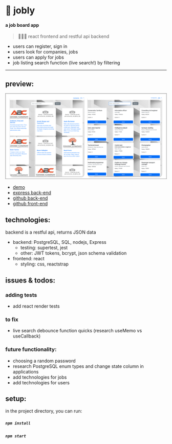 #  🏡 jobly
#### a job board app
>  👩🏻‍💻 react frontend and restful api backend
* users can register, sign in
* users look for companies, jobs
* users can apply for jobs
* job listing search function (live search!) by filtering
--------------------------------------------------------
## preview:
![preview img](/joblypreview.png)
* [demo](https://jobly-jmh.surge.sh/)
* [express back-end](https://jobly-r27-jmh.herokuapp.com)
* [github back-end](https://github.com/jumehan/react-jobly-backend)
* [github front-end](https://github.com/jumehan/react-jobly-frontend)

## technologies:
backend is a restful api, returns JSON data
* backend: PostgreSQL, SQL, nodejs, Express
    * testing: supertest, jest
    * other: JWT tokens, bcrypt, json schema validation
* frontend: react
    * styling: css, reactstrap

## issues & todos:
### adding tests
* add react render tests

### to fix
* live search debounce function quicks (research useMemo vs useCallback)

### future functionality:
* choosing a random password
* research PostgreSQL enum types and change state column in applications
* add technologies for jobs
* add technologies for users

## setup:
in the project directory, you can run:
##### `npm install`
##### `npm start`


